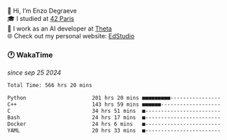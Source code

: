 👋 Hi, I’m Enzo Degraeve <br>
🎓 I studied at [42 Paris](https://42.fr/)<br>
💼 I work as an AI developer at [Theta](https://theta.mc/)<br>
🌐 Check out my personal website: [EdStudio](https://edstudio.fr/)

### 🕐 WakaTime
*since sep 25 2024*

<!--START_SECTION:waka-->

```txt
Total Time: 566 hrs 20 mins

Python                     201 hrs 20 mins ■■■■■■■■■----------------   34.26 %
C++                        143 hrs 59 mins ■■■■■■-------------------   24.50 %
C                          34 hrs 51 mins  ■------------------------   05.93 %
Bash                       24 hrs 17 mins  ■------------------------   04.13 %
Docker                     24 hrs 6 mins   ■------------------------   04.10 %
YAML                       20 hrs 33 mins  ■------------------------   03.50 %
```

<!--END_SECTION:waka-->

